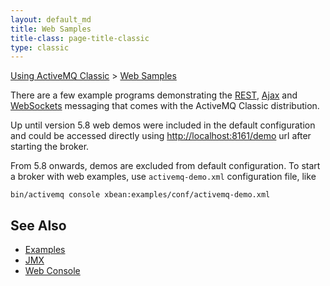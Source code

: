 ```yaml
---
layout: default_md
title: Web Samples 
title-class: page-title-classic
type: classic
---
```


[Using ActiveMQ Classic](using-activemq-classic) > [Web Samples](web-samples)

There are a few example programs demonstrating the [REST](rest), [Ajax](ajax) and [WebSockets](websockets) messaging that comes with the ActiveMQ Classic distribution.

Up until version 5.8 web demos were included in the default configuration and could be accessed directly using [http://localhost:8161/demo](http://localhost:8161/demo) url after starting the broker.

From 5.8 onwards, demos are excluded from default configuration. To start a broker with web examples, use `activemq-demo.xml` configuration file, like
```
bin/activemq console xbean:examples/conf/activemq-demo.xml
```
See Also
--------

*   [Examples](examples)
*   [JMX](jmx)
*   [Web Console](web-console)


